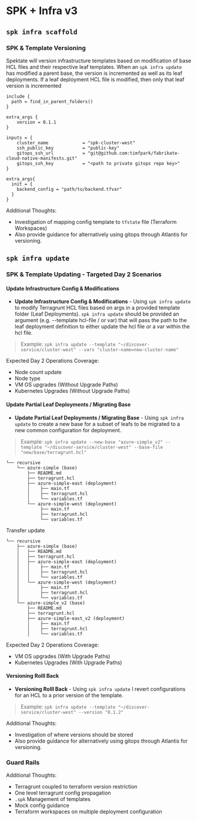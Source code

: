 # SPK + Infra v3

## `spk infra scaffold`

### SPK & Template Versioning

Spektate will version infrastructure templates based on modification of base HCL files and their respective leaf templates. When an `spk infra update` has modified a parent base, the version is incremented as well as its leaf deployments. If a leaf deployment HCL file is modified, then only that leaf version is incremented
```
include {
  path = find_in_parent_folders()
}

extra_args {
    version = 0.1.1
}

inputs = {
    cluster_name             = "spk-cluster-west"
    ssh_public_key           = "public-key"
    gitops_ssh_url           = "git@github.com:timfpark/fabrikate-cloud-native-manifests.git"
    gitops_ssh_key           = "<path to private gitops repo key>"
}

extra_args{
  init = {
    backend_config = "path/to/backend.tfvar"
  }
}
```
Additional Thoughts:
- Investigation of mapping config template to `tfstate` file (Terraform Workspaces)
- Also provide guidance for alternatively using gitops through Atlantis for versioning.

## `spk infra update`

### SPK & Template Updating - Targeted Day 2 Scenarios

#### **Update Infrastructure Config & Modifications**

- **Update Infrastructure Config & Modifications** - Using `spk infra update` to modify Terragrunt HCL files based on args in a provided template folder (Leaf Deployments). `spk infra update` should be provided an argument (e.g. --template hcl-file / or var) that will pass the path to the leaf deployment definition to either update the hcl file or a var within the hcl file. 

> Example: `spk infra update --template "~/discover-service/cluster-west" --vars "cluster-name=new-cluster-name"`

Expected Day 2 Operations Coverage:
- Node count update 
- Node type
- VM OS upgrades (Without Upgrade Paths)
- Kubernetes Upgrades (Without Upgrade Paths) 

#### **Update Partial Leaf Deployments / Migrating Base**

- **Update Partial Leaf Deployments / Migrating Base** - Using `spk infra update` to create a new base for a subset of leafs to be migrated to a new common configuration for deployment.

> Example: `spk infra update --new-base "azure-simple_v2" --template "~/discover-service/cluster-west" --base-file "new/base/terragrunt.hcl"`

```
└── recursive
    └── azure-simple (base)
        ├── README.md
        ├── terragrunt.hcl
        ├── azure-simple-east (deployment)
        │    ├── main.tf
        │    ├── terragrunt.hcl
        │    └── variables.tf
        └── azure-simple-west (deployment)
             ├── main.tf
             ├── terragrunt.hcl
             └── variables.tf
```
Transfer update
```
└── recursive
    ├── azure-simple (base)
    │   ├── README.md
    │   ├── terragrunt.hcl
    │   ├── azure-simple-east (deployment)
    │   │    ├── main.tf
    │   │    ├── terragrunt.hcl
    │   │    └── variables.tf
    │   └── azure-simple-west (deployment)
    │        ├── main.tf
    │        ├── terragrunt.hcl
    │        └── variables.tf
    └── azure-simple_v2 (base)
        ├── README.md
        ├── terragrunt.hcl
        ├── azure-simple-east_v2 (deployment)
        │    ├── main.tf
        │    ├── terragrunt.hcl
        │    └── variables.tf
``` 

Expected Day 2 Operations Coverage:
- VM OS upgrades (With Upgrade Paths)
- Kubernetes Upgrades (With Upgrade Paths)

#### **Versioning Rolll Back**

-  **Versioning Rolll Back** - Using `spk infra update` I revert configurations for an HCL to a prior version of the template.

> Example: `spk infra update --template "~/discover-service/cluster-west" --version "0.1.2"`

Additional Thoughts:
- Investigation of where versions should be stored
- Also provide guidance for alternatively using gitops through Atlantis for versioning.

### Guard Rails

Additional Thoughts:
- Terragrunt coupled to terraform version restriction
- One level terragrunt config propagation
- `.spk` Management of templates
- Mock config guidance
- Terraform workspaces on multiple deployment configuration

